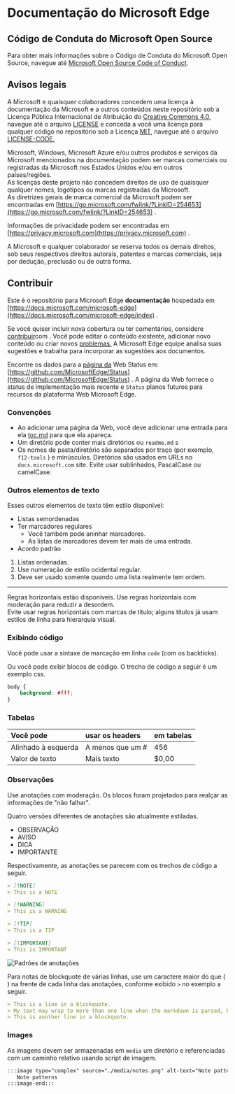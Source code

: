 # <a name="microsoft-edge-documentation"></a>Documentação do Microsoft Edge  

## <a name="microsoft-open-source-code-of-conduct"></a>Código de Conduta do Microsoft Open Source  

Para obter mais informações sobre o Código de Conduta do Microsoft Open Source, navegue até [Microsoft Open Source Code of Conduct](CODE_OF_CONDUCT.md).  

## <a name="legal-notices"></a>Avisos legais  

A Microsoft e quaisquer colaboradores concedem uma licença à documentação da Microsoft e a outros conteúdos neste repositório sob a Licença Pública Internacional de Atribuição do [Creative Commons 4.0](https://creativecommons.org/licenses/by/4.0/legalcode), navegue até o arquivo [LICENSE](./LICENSE) e conceda a você uma licença para qualquer código no repositório sob a Licença [MIT](https://opensource.org/licenses/MIT), navegue até o arquivo [LICENSE-CODE.](./LICENSE-CODE)  

Microsoft, Windows, Microsoft Azure e/ou outros produtos e serviços da Microsoft mencionados na documentação podem ser marcas comerciais ou registradas da Microsoft nos Estados Unidos e/ou em outros países/regiões.  
As licenças deste projeto não concedem direitos de uso de quaisquer qualquer nomes, logotipos ou marcas registradas da Microsoft.  
As diretrizes gerais de marca comercial da Microsoft podem ser encontradas em [https://go.microsoft.com/fwlink/?LinkID=254653](https://go.microsoft.com/fwlink/?LinkID=254653) .  

Informações de privacidade podem ser encontradas em [https://privacy.microsoft.com](https://privacy.microsoft.com) .  

A Microsoft e qualquer colaborador se reserva todos os demais direitos, sob seus respectivos direitos autorais, patentes e marcas comerciais, seja por dedução, preclusão ou de outra forma.  

## <a name="contributing"></a>Contribuir  

Este é o repositório para Microsoft Edge **documentação** hospedada em [https://docs.microsoft.com/microsoft-edge](https://docs.microsoft.com/microsoft-edge/index) .  

Se você quiser incluir nova cobertura ou ter comentários, considere [contribuir](./CONTRIBUTING.md)com .  Você pode editar o conteúdo existente, adicionar novo conteúdo ou criar novos [problemas.](https://github.com/MicrosoftDocs/edge-developer/issues)  A Microsoft Edge equipe analisa suas sugestões e trabalha para incorporar as sugestões aos documentos.  

Encontre os dados para a [página da](https://developer.microsoft.com/microsoft-edge/status) Web Status em:  [https://github.com/MicrosoftEdge/Status](https://github.com/MicrosoftEdge/Status) .  A página da Web fornece o status de implementação mais recente e `Status` planos futuros para recursos da plataforma Web Microsoft Edge.

### <a name="conventions"></a>Convenções  

*   Ao adicionar uma página da Web, você deve adicionar uma entrada para ela [toc.md](./microsoft-edge/toc.yml) para que ela apareça.
*   Um diretório pode conter mais diretórios ou `readme.md` s
*   Os nomes de pasta/diretório são separados por traço \(por exemplo, `f12-tools` \) e minúsculos.  Diretórios são usados em URLs no `docs.microsoft.com` site.  Evite usar sublinhados, PascalCase ou camelCase.  

### <a name="other-text-elements"></a>Outros elementos de texto  

Esses outros elementos de texto têm estilo disponível:  

*   Listas semordenadas  
*   Ter marcadores regulares  
    *   Você também pode aninhar marcadores.  
    *   As listas de marcadores devem ter mais de uma entrada.  
*   Acordo padrão 
    
1.  Listas ordenadas.  
1.  Use numeração de estilo ocidental regular.  
1.  Deve ser usado somente quando uma lista realmente tem ordem.  
    
---  

Regras horizontais estão disponíveis.  Use regras horizontais com moderação para reduzir a desordem.  
Evite usar regras horizontais com marcas de título; alguns títulos já usam estilos de linha para hierarquia visual.  

### <a name="displaying-code"></a>Exibindo código  

Você pode usar a sintaxe de marcação em linha `code` \(com os backticks\).  

Ou você pode exibir blocos de código.  O trecho de código a seguir é um exemplo css.  

```css
body {
    background: #fff;
}
```  

### <a name="tables"></a>Tabelas  

| Você pode | usar os headers | em tabelas |  
|:--- |:--- |:--- |  
| Alinhado à esquerda | A menos que um # | 456 |  
| Valor de texto | Mais texto | $0,00 |  

### <a name="notes"></a>Observações  

Use anotações com moderação.  Os blocos foram projetados para realçar as informações de "não falhar".  

Quatro versões diferentes de anotações são atualmente estiladas.  

*   OBSERVAÇÃO  
*   AVISO  
*   DICA  
*   IMPORTANTE  
    
Respectivamente, as anotações se parecem com os trechos de código a seguir.  

```md
> [!NOTE]
> This is a NOTE  
```  

```md
> [!WARNING]
> This is a WARNING  
```  

```md
> [!TIP]
> This is a TIP  
```  

```md
> [!IMPORTANT]
> This is IMPORTANT  
```  

![Padrões de anotações](./media/notes.png)

Para notas de blockquote de várias linhas, use um caractere maior do que \( \) na frente de cada linha das anotações, conforme exibido `>` no exemplo a seguir.  

```md
> This is a line in a blockquote.  
> My text may wrap to more than one line when the markdown is parsed, but I must include all my information within a single \(sometimes very long line\) in the markdown.  
> This is another line in a blockquote.  
```  

### <a name="images"></a>Images  

As imagens devem ser armazenadas em `media` um diretório e referenciadas com um caminho relativo usando script de imagem.  

<!--  `![Note patterns](media/notes.png)`  -->  

```md
:::image type="complex" source="./media/notes.png" alt-text="Note patterns" lightbox="./media/notes.png":::
   Note patterns  
:::image-end:::  
```  
